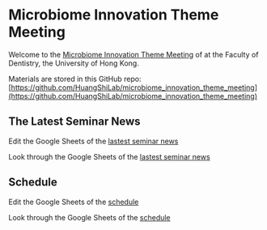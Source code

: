 # Microbiome Innovation Theme Meeting

Welcome to the [Microbiome Innovation Theme Meeting](https://huangshilab.github.io/microbiome_innovation_theme_meeting/) of at the Faculty of Dentistry, the University of Hong Kong.

Materials are stored in this GitHub repo: 
[https://github.com/HuangShiLab/microbiome_innovation_theme_meeting](https://github.com/HuangShiLab/microbiome_innovation_theme_meeting)

## The Latest Seminar News

Edit the Google Sheets of the [lastest seminar news](https://docs.google.com/spreadsheets/d/1FXFHBYDapGi6NOQTVEEDhMH4aoHhFiGnNRMfm6v4mXc/edit?usp=sharing)

Look through the Google Sheets of the [lastest seminar news](https://docs.google.com/spreadsheets/d/e/2PACX-1vQVgCxoc7b9FJgX-6Oi_vTR-p5TfPMulDIfacSStWCoAcIXFsrTzT_zjoyu4JMyDvCTGO8eb4XlljQN/pubhtml)

## Schedule

Edit the Google Sheets of the [schedule](https://docs.google.com/spreadsheets/d/1XegjX-d0oQEptk-alkORO0RgPnfdXby6qVNaXavrHYg/edit?usp=sharing)

Look through the Google Sheets of the [schedule](https://docs.google.com/spreadsheets/d/e/2PACX-1vQOLaKfAdq6oM7_THqiMHUteM0-GVmcefKsQgfTZtlPlWV6lp710i3UAtgfKgW458Vk6VvbCJZwnh8z/pubhtml)
